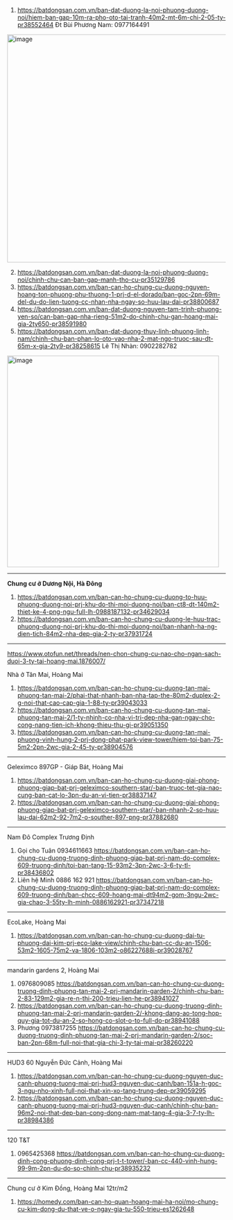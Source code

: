 1. https://batdongsan.com.vn/ban-dat-duong-la-noi-phuong-duong-noi/hiem-ban-gap-10m-ra-pho-oto-tai-tranh-40m2-mt-6m-chi-2-05-ty-pr38552464
Đt Bùi Phương Nam: 0977164491 
<img width="526" alt="image" src="https://github.com/HectorTa1989/BDS_VN/assets/31132150/8d20a604-2708-4e23-8110-69e8a5e7e4a3">

2. https://batdongsan.com.vn/ban-dat-duong-la-noi-phuong-duong-noi/chinh-chu-can-ban-gap-manh-tho-cu-pr35129786
3. https://batdongsan.com.vn/ban-can-ho-chung-cu-duong-nguyen-hoang-ton-phuong-phu-thuong-1-prj-d-el-dorado/ban-goc-2pn-69m-del-du-do-lien-tuong-cc-nhan-nha-ngay-so-huu-lau-dai-pr38800687
4. https://batdongsan.com.vn/ban-dat-duong-nguyen-tam-trinh-phuong-yen-so/can-ban-gap-nha-rieng-51m2-do-chinh-chu-gan-hoang-mai-gia-2ty650-pr38591980
5. https://batdongsan.com.vn/ban-dat-duong-thuy-linh-phuong-linh-nam/chinh-chu-ban-phan-lo-oto-vao-nha-2-mat-ngo-truoc-sau-dt-65m-x-gia-2ty9-pr38258615
Lê Thị Nhàn: 0902282782
<img width="488" alt="image" src="https://github.com/HectorTa1989/BDS_VN/assets/31132150/5f7fd760-f561-4761-a927-f3030f89ec5d">



------------------
**Chung cư ở Dương Nội, Hà Đông**
1. https://batdongsan.com.vn/ban-can-ho-chung-cu-duong-to-huu-phuong-duong-noi-prj-khu-do-thi-moi-duong-noi/ban-ct8-dt-140m2-thiet-ke-4-png-ngu-full-lh-0988187132-pr34629034
2. https://batdongsan.com.vn/ban-can-ho-chung-cu-duong-le-huu-trac-phuong-duong-noi-prj-khu-do-thi-moi-duong-noi/ban-nhanh-ha-ng-dien-tich-84m2-nha-dep-gia-2-ty-pr37931724
------------------
https://www.otofun.net/threads/nen-chon-chung-cu-nao-cho-ngan-sach-duoi-3-ty-tai-hoang-mai.1876007/

Nhà ở Tân Mai, Hoàng Mai
1. https://batdongsan.com.vn/ban-can-ho-chung-cu-duong-tan-mai-phuong-tan-mai-2/phai-that-nhanh-ban-nha-tap-the-80m2-duplex-2-g-noi-that-cao-cap-gia-1-88-ty-pr39043033
2. https://batdongsan.com.vn/ban-can-ho-chung-cu-duong-tan-mai-phuong-tan-mai-2/1-ty-nhinh-co-nha-vi-tri-dep-nha-gan-ngay-cho-cong-nang-tien-ich-khong-thieu-thu-gi-pr39051350
3. https://batdongsan.com.vn/ban-can-ho-chung-cu-duong-tan-mai-phuong-vinh-hung-2-prj-dong-phat-park-view-tower/hiem-toi-ban-75-5m2-2pn-2wc-gia-2-45-ty-pr38904576
-------------------
Geleximco 897GP - Giáp Bát, Hoàng Mai
1. https://batdongsan.com.vn/ban-can-ho-chung-cu-duong-giai-phong-phuong-giap-bat-prj-geleximco-southern-star/-ban-truoc-tet-gia-nao-cung-ban-cat-lo-3pn-du-an-vi-tien-pr38837147
2. https://batdongsan.com.vn/ban-can-ho-chung-cu-duong-giai-phong-phuong-giap-bat-prj-geleximco-southern-star/-ban-nhanh-2-so-huu-lau-dai-62m2-92-7m2-o-souther-897-png-pr37882680
-----------
Nam Đô Complex Trương Định
1. Gọi cho Tuân 0934611663 https://batdongsan.com.vn/ban-can-ho-chung-cu-duong-truong-dinh-phuong-giap-bat-prj-nam-do-complex-609-truong-dinh/toi-ban-tang-15-93m2-3pn-2wc-3-6-ty-tl-pr38436802
2. Liên hệ Minh 0886 162 921 https://batdongsan.com.vn/ban-can-ho-chung-cu-duong-truong-dinh-phuong-giap-bat-prj-nam-do-complex-609-truong-dinh/ban-chcc-609-hoang-mai-dt94m2-gom-3ngu-2wc-gia-chao-3-55ty-lh-minh-0886162921-pr37347218
------
EcoLake, Hoàng Mai
1. https://batdongsan.com.vn/ban-can-ho-chung-cu-duong-dai-tu-phuong-dai-kim-prj-eco-lake-view/chinh-chu-ban-cc-du-an-1506-53m2-1605-75m2-va-1806-103m2-o86227688i-pr39028767
-------
mandarin gardens 2, Hoàng Mai
1. 0976809085 https://batdongsan.com.vn/ban-can-ho-chung-cu-duong-truong-dinh-phuong-tan-mai-2-prj-mandarin-garden-2/chinh-chu-ban-2-83-129m2-gia-re-n-thi-200-trieu-lien-he-pr38941027
2. https://batdongsan.com.vn/ban-can-ho-chung-cu-duong-truong-dinh-phuong-tan-mai-2-prj-mandarin-garden-2/-khong-dang-ao-tong-hop-quy-gia-tot-du-an-2-so-hong-co-slot-o-to-full-do-pr38941088
3. Phương 0973817255 https://batdongsan.com.vn/ban-can-ho-chung-cu-duong-truong-dinh-phuong-tan-mai-2-prj-mandarin-garden-2/soc-ban-2pn-68m-full-noi-that-gia-chi-3-ty-tai-mai-pr38260220
-----------
HUD3 60 Nguyễn Đức Cảnh, Hoàng Mai
1. https://batdongsan.com.vn/ban-can-ho-chung-cu-duong-nguyen-duc-canh-phuong-tuong-mai-prj-hud3-nguyen-duc-canh/ban-151a-h-goc-3-ngu-nho-xinh-full-noi-that-xin-xo-tang-trung-dep-pr39059295
2. https://batdongsan.com.vn/ban-can-ho-chung-cu-duong-nguyen-duc-canh-phuong-tuong-mai-prj-hud3-nguyen-duc-canh/chinh-chu-ban-96m2-noi-that-dep-ban-cong-dong-nam-mat-tang-4-gia-3-7-ty-lh-pr38984386
--------
120 T&T

1. 0965425368 https://batdongsan.com.vn/ban-can-ho-chung-cu-duong-dinh-cong-phuong-dinh-cong-prj-t-t-tower/-ban-cc-440-vinh-hung-99-9m-2pn-du-do-so-chinh-chu-pr38935232
----------
Chung cư ở Kim Đồng, Hoàng Mai 12tr/m2
1. https://homedy.com/ban-can-ho-quan-hoang-mai-ha-noi/mo-chung-cu-kim-dong-du-that-ve-o-ngay-gia-tu-550-trieu-es1262648
